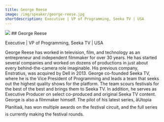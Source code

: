 ```yaml
---
title: George Reese
image: /img/speaker/george-reese.jpg
shortdescription: Executive | VP of Programming, Seeka TV | USA
---
```

<img src="/img/speaker/george-reese.jpg">
## George Reese

Executive | VP of Programming, Seeka TV | USA

George Reese has worked in television, film, and technology as an entrepreneur and independent filmmaker for over 30 years. He has started several companies and worked on dozens of productions in just about every behind-the-camera role imaginable. His previous company, Enstratius, was acquired by Dell in 2013. George co-founded Seeka TV, where he is the Vice President of Programming and leads a team that seeks out the highest quality shows for the platform. The team scours festivals for the best of the best and brings them to Seeka TV. In addition, he serves as Executive Producer on select co-produced and original Seeka TV content. George is also a filmmaker himself. The pilot of his latest series, âUtopia Planitiaâ, has won multiple awards on the festival circuit, and the full series is currently making the festival rounds.

